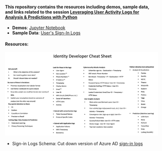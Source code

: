 #### This repository contains the resources including demos, sample data, and links related to the session [Leveraging User Activity Logs for Analysis & Predictions with Python](https://identiverse.com/idv2021/session/SES71GUWL6W3XU8XU/)

* **Demos**: [Jupyter Notebook](https://github.com/razi-rais/identiverse-2021/blob/main/identiverse-demos.ipynb)
* **Sample Data**:  [User's Sign-In Logs](https://github.com/razi-rais/identiverse-2021/tree/main/data) 


#### Resources:

![Identity Developer's Cheat Sheet](https://github.com/razi-rais/identiverse-2021/blob/main/images/idev-cheat-sheet.png?raw=true)



* Sign-in Logs Schema: Cut down version of Azure AD [sign-in logs](https://docs.microsoft.com/en-us/azure/active-directory/reports-monitoring/reference-azure-monitor-sign-ins-log-schema)

